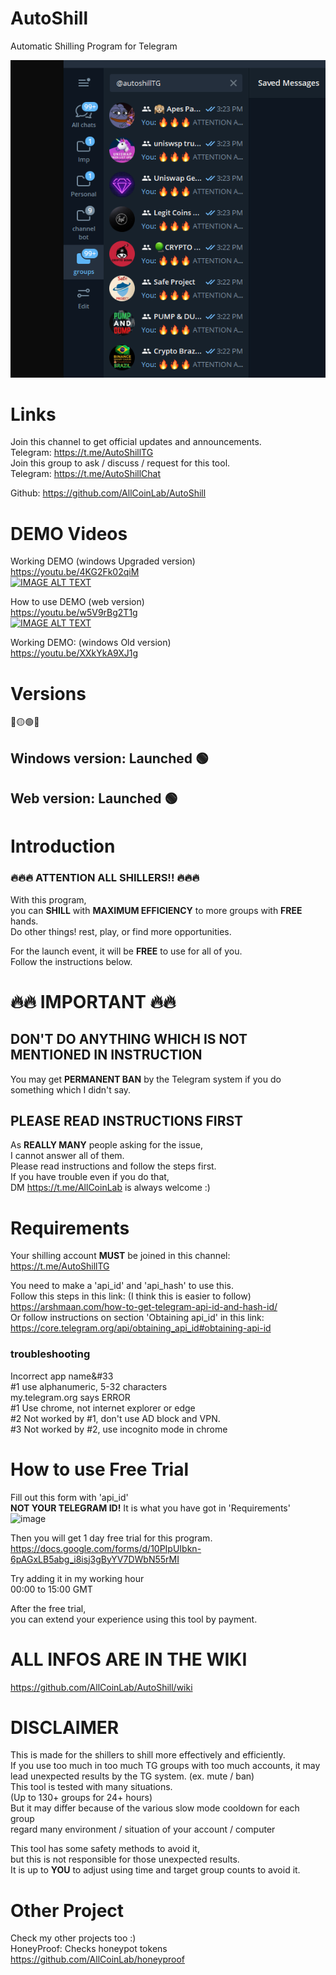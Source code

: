 # AutoShill

Automatic Shilling Program for Telegram

![plot](./res/shill.png)

# Links

Join this channel to get official updates and announcements.  
Telegram: https://t.me/AutoShillTG  
Join this group to ask / discuss / request for this tool.  
Telegram: https://t.me/AutoShillChat   

Github: https://github.com/AllCoinLab/AutoShill
  

# DEMO Videos
Working DEMO (windows Upgraded version)    
https://youtu.be/4KG2Fk02qiM  
[![IMAGE ALT TEXT](http://img.youtube.com/vi/4KG2Fk02qiM/0.jpg)](http://www.youtube.com/watch?v=4KG2Fk02qiM "Working DEMO")

How to use DEMO (web version)  
https://youtu.be/w5V9rBg2T1g  
[![IMAGE ALT TEXT](http://img.youtube.com/vi/w5V9rBg2T1g/0.jpg)](http://www.youtube.com/watch?v=w5V9rBg2T1g "How to use DEMO")  


Working DEMO: (windows Old version)  
https://youtu.be/XXkYkA9XJ1g  

# Versions
🔴🟡🟢🔵
## Windows version: Launched 🟢  
## Web version: Launched 🟢  


# Introduction

### 🔥🔥🔥 ATTENTION ALL SHILLERS!! 🔥🔥🔥 
  
With this program,  
you can **SHILL** with **MAXIMUM EFFICIENCY** to more groups with **FREE** hands.  
Do other things! rest, play, or find more opportunities.  

For the launch event,
it will be **FREE** to use for all of you.  
Follow the instructions below.


# 🔥🔥 IMPORTANT 🔥🔥
## DON'T DO ANYTHING WHICH IS NOT MENTIONED IN INSTRUCTION
You may get **PERMANENT BAN** by the Telegram system if you do something which I didn't say.  


## PLEASE READ INSTRUCTIONS FIRST
As **REALLY MANY** people asking for the issue,  
I cannot answer all of them.  
Please read instructions and follow the steps first.  
If you have trouble even if you do that,  
DM https://t.me/AllCoinLab is always welcome :)

  

# Requirements
Your shilling account **MUST** be joined in this channel:  
https://t.me/AutoShillTG

You need to make a 'api_id' and 'api_hash' to use this.  
Follow this steps in this link: (I think this is easier to follow)  
https://arshmaan.com/how-to-get-telegram-api-id-and-hash-id/  
Or follow instructions on section 'Obtaining api_id' in this link:    
https://core.telegram.org/api/obtaining_api_id#obtaining-api-id

### troubleshooting
Incorrect app name&#33  
#1 use alphanumeric, 5-32 characters  
my.telegram.org says ERROR  
#1 Use chrome, not internet explorer or edge  
#2 Not worked by #1, don't use AD block and VPN.  
#3 Not worked by #2, use incognito mode in chrome


# How to use Free Trial
Fill out this form with 'api_id'  
**NOT YOUR TELEGRAM ID!** It is what you have got in 'Requirements'  
![image](https://user-images.githubusercontent.com/86149297/128602384-a0650016-b6a2-4f25-be68-55a084dde387.png)


Then you will get 1 day free trial for this program.  
https://docs.google.com/forms/d/10PIpUIbkn-6pAGxLB5abg_i8isj3gByYV7DWbN55rMI

Try adding it in my working hour  
00:00 to 15:00 GMT  

After the free trial,  
you can extend your experience using this tool by payment.   


# ALL INFOS ARE IN THE WIKI
https://github.com/AllCoinLab/AutoShill/wiki


# DISCLAIMER
This is made for the shillers to shill more effectively and efficiently.  
If you use too much in too much TG groups with too much accounts,
it may lead unexpected results by the TG system. (ex. mute / ban)  
This tool is tested with many situations.  
(Up to 130+ groups for 24+ hours)  
But it may differ because of the various slow mode cooldown for each group  
regard many environment / situation of your account / computer

This tool has some safety methods to avoid it,  
but this is not responsible for those unexpected results.  
It is up to **YOU** to adjust using time and target group counts to avoid it.

# Other Project
Check my other projects too :)  
HoneyProof: Checks honeypot tokens  
https://github.com/AllCoinLab/honeyproof
